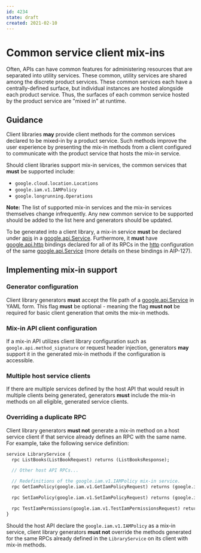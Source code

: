 ```yaml
---
id: 4234
state: draft
created: 2021-02-10
---
```


# Common service client mix-ins

Often, APIs can have common features for administering resources that are
separated into utility services. These common, utility services are shared among
the discrete product services. These common services each have a
centrally-defined surface, but individual instances are hosted alongside each
product service. Thus, the surfaces of each common service hosted by the product
service are "mixed in" at runtime.


## Guidance

Client libraries **may** provide client methods for the common services declared
to be mixed-in by a product service. Such methods improve the user experience by
presenting the mix-in methods from a client configured to communicate with the
product service that hosts the mix-in service.

Should client libraries support mix-in services, the common services that
**must** be supported include:

- `google.cloud.location.Locations`
- `google.iam.v1.IAMPolicy`
- `google.longrunning.Operations`

**Note:** The list of supported mix-in services and the mix-in services
themselves change infrequently. Any new common service to be supported should be
added to the list here and generators should be updated.

To be generated into a client library, a mix-in service **must** be declared
under [apis] in a [google.api.Service]. Furthermore, it **must** have
[google.api.http] bindings declared for all of its RPCs in the [http]
configuration of the same [google.api.Service] (more details on these bindings
in AIP-127).


## Implementing mix-in support

### Generator configuration

Client library generators **must** accept the file path of a
[google.api.Service] in YAML form. This flag **must** be optional - meaning
the flag **must not** be required for basic client generation that omits the
mix-in methods.

### Mix-in API client configuration

If a mix-in API utilizes client library configuration such as
`google.api.method_signature` or request header injection, generators **may**
support it in the generated mix-in methods if the configuration is accessible.

### Multiple host service clients

If there are multiple services defined by the host API that would result in
multiple clients being generated, generators **must** include the mix-in
methods on all eligible, generated service clients.

### Overriding a duplicate RPC

Client library generators **must not** generate a mix-in method on a host
service client if that service already defines an RPC with the same name. For
example, take the following service definition:

```proto
service LibraryService {
  rpc ListBooks(ListBookRequest) returns (ListBooksResponse);

  // Other host API RPCs...

  // Redefinitions of the google.iam.v1.IAMPolicy mix-in service.
  rpc GetIamPolicy(google.iam.v1.GetIamPolicyRequest) returns (google.iam.v1.Policy);

  rpc SetIamPolicy(google.iam.v1.SetIamPolicyRequest) returns (google.iam.v1.Policy);

  rpc TestIamPermissions(google.iam.v1.TestIamPermissionsRequest) returns (google.iam.v1.TestIamPermissionsResponse);
}
```

Should the host API declare the `google.iam.v1.IAMPolicy` as a mix-in service,
client library generators **must not** override the methods generated for the
same RPCs already defined in the `LibraryService` on its client with mix-in
methods.

[apis]: https://github.com/googleapis/googleapis/blob/master/google/api/service.proto#L96
[google.api.Service]: https://github.com/googleapis/googleapis/blob/master/google/api/service.proto
[google.api.Http]: https://github.com/googleapis/googleapis/blob/master/google/api/http.proto
[http]: https://github.com/googleapis/googleapis/blob/master/google/api/service.proto#L124
